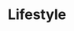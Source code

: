 ---
view: category
lang: en
order: 3
top: true
title: Lifestyle
description: 
excerpt: 
slug: lifestyle
meta:
  - property: og:image
    content: https://ktquez.com/share/ktquez-play-image-share.png
  - name: twitter:image
    content: https://ktquez.com/share/ktquez-play-image-share.png
---